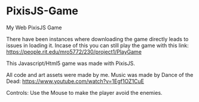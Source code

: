 # PixisJS-Game
My Web PixisJS Game

There have been instances where downloading the game directly leads to issues in loading it. Incase of this you can still play the game with this link: https://people.rit.edu/mro5772/230/project1/PlayGame 

This Javascript/Html5 game was made with PixisJS.

All code and art assets were made by me.
Music was made by Dance of the Dead: https://www.youtube.com/watch?v=1Egf1OZ1CuE

Controls: Use the Mouse to make the player avoid the enemies. 
